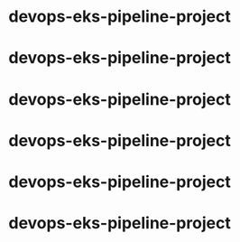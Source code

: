 # devops-eks-pipeline-project
# devops-eks-pipeline-project
# devops-eks-pipeline-project
# devops-eks-pipeline-project
# devops-eks-pipeline-project
# devops-eks-pipeline-project
